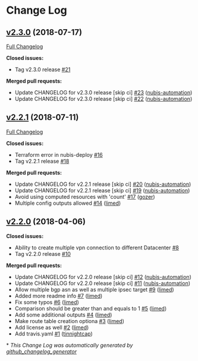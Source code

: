 # Change Log

## [v2.3.0](https://github.com/nubisproject/nubis-terraform-vpn/tree/v2.3.0) (2018-07-17)
[Full Changelog](https://github.com/nubisproject/nubis-terraform-vpn/compare/v2.2.1...v2.3.0)

**Closed issues:**

- Tag v2.3.0 release [\#21](https://github.com/nubisproject/nubis-terraform-vpn/issues/21)

**Merged pull requests:**

- Update CHANGELOG for v2.3.0 release \[skip ci\] [\#23](https://github.com/nubisproject/nubis-terraform-vpn/pull/23) ([nubis-automation](https://github.com/nubis-automation))
- Update CHANGELOG for v2.3.0 release \[skip ci\] [\#22](https://github.com/nubisproject/nubis-terraform-vpn/pull/22) ([nubis-automation](https://github.com/nubis-automation))

## [v2.2.1](https://github.com/nubisproject/nubis-terraform-vpn/tree/v2.2.1) (2018-07-11)
[Full Changelog](https://github.com/nubisproject/nubis-terraform-vpn/compare/v2.2.0...v2.2.1)

**Closed issues:**

- Terraform error in nubis-deploy [\#16](https://github.com/nubisproject/nubis-terraform-vpn/issues/16)
- Tag v2.2.1 release [\#18](https://github.com/nubisproject/nubis-terraform-vpn/issues/18)

**Merged pull requests:**

- Update CHANGELOG for v2.2.1 release \[skip ci\] [\#20](https://github.com/nubisproject/nubis-terraform-vpn/pull/20) ([nubis-automation](https://github.com/nubis-automation))
- Update CHANGELOG for v2.2.1 release \[skip ci\] [\#19](https://github.com/nubisproject/nubis-terraform-vpn/pull/19) ([nubis-automation](https://github.com/nubis-automation))
- Avoid using computed resources with 'count' [\#17](https://github.com/nubisproject/nubis-terraform-vpn/pull/17) ([gozer](https://github.com/gozer))
- Multiple config outputs allowed [\#14](https://github.com/nubisproject/nubis-terraform-vpn/pull/14) ([limed](https://github.com/limed))

## [v2.2.0](https://github.com/nubisproject/nubis-terraform-vpn/tree/v2.2.0) (2018-04-06)
**Closed issues:**

- Ability to create multiple vpn connection to different Datacenter [\#8](https://github.com/nubisproject/nubis-terraform-vpn/issues/8)
- Tag v2.2.0 release [\#10](https://github.com/nubisproject/nubis-terraform-vpn/issues/10)

**Merged pull requests:**

- Update CHANGELOG for v2.2.0 release \[skip ci\] [\#12](https://github.com/nubisproject/nubis-terraform-vpn/pull/12) ([nubis-automation](https://github.com/nubis-automation))
- Update CHANGELOG for v2.2.0 release \[skip ci\] [\#11](https://github.com/nubisproject/nubis-terraform-vpn/pull/11) ([nubis-automation](https://github.com/nubis-automation))
- Allow multiple bgp asn as well as multiple ipsec target [\#9](https://github.com/nubisproject/nubis-terraform-vpn/pull/9) ([limed](https://github.com/limed))
- Added more readme info [\#7](https://github.com/nubisproject/nubis-terraform-vpn/pull/7) ([limed](https://github.com/limed))
- Fix some typos [\#6](https://github.com/nubisproject/nubis-terraform-vpn/pull/6) ([limed](https://github.com/limed))
- Comparison should be greater than and equals to 1 [\#5](https://github.com/nubisproject/nubis-terraform-vpn/pull/5) ([limed](https://github.com/limed))
- Add some additional outputs [\#4](https://github.com/nubisproject/nubis-terraform-vpn/pull/4) ([limed](https://github.com/limed))
- Make route table creation optiona [\#3](https://github.com/nubisproject/nubis-terraform-vpn/pull/3) ([limed](https://github.com/limed))
- Add license as well [\#2](https://github.com/nubisproject/nubis-terraform-vpn/pull/2) ([limed](https://github.com/limed))
- Add travis.yaml [\#1](https://github.com/nubisproject/nubis-terraform-vpn/pull/1) ([tinnightcap](https://github.com/tinnightcap))



\* *This Change Log was automatically generated by [github_changelog_generator](https://github.com/skywinder/Github-Changelog-Generator)*
